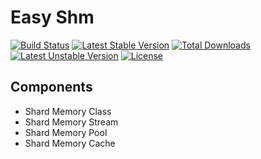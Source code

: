Easy Shm
========
[![Build Status](https://travis-ci.org/panlatent/easy-shm.svg)](https://travis-ci.org/panlatent/easy-shm)
[![Latest Stable Version](https://poser.pugx.org/panlatent/easy-shm/v/stable.svg)](https://packagist.org/packages/panlatent/easy-shm) 
[![Total Downloads](https://poser.pugx.org/panlatent/easy-shm/downloads.svg)](https://packagist.org/packages/panlatent/easy-shm) 
[![Latest Unstable Version](https://poser.pugx.org/panlatent/easy-shm/v/unstable.svg)](https://packagist.org/packages/panlatent/easy-shm) 
[![License](https://poser.pugx.org/panlatent/easy-shm/license.svg)](https://packagist.org/packages/panlatent/easy-shm)

## Components

+ Shard Memory Class
+ Shard Memory Stream
+ Shard Memory Pool
+ Shard Memory Cache